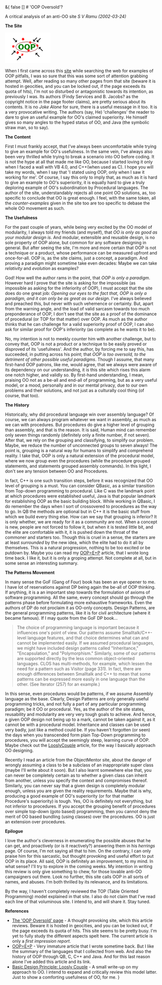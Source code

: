 &{<nil> false <nil> <nil> [] <nil> <nil> <nil> <nil> # 'OOP Oversold'?

A critical analysis of an anti-OO site
*S V Ramu (2002-03-24)*

**The Site**

![Site Image](/assets/images/OOP%20Oversold/5add67def13256b0182e6984a9e993a2.jpg)

When I first came across this [site](http://tattvum.com/Articles/2002/2002-03/2002-03-24/Ramu-SE-20020324-OopOversold.html#OOPBAD) while searching the web for examples of OOP pitfalls, I was so sure that this was some sort of attention grabbing attempt. Well, after reading so many other pages from that site (beware it is hosted in geocities, and you can be locked out, if the page exceeds its quota of hits), I'm not so disturbed or antagonistic towards its intention, as previously I was. Its authors (Findy Services and B. Jacobs? as the copyright notice in the page footer claims), are pretty serious about its contents. It is no *Joke Alone* for sure, there is a useful message in it too. It is a very provocative writing. The authors (say, He) 'challenges' the reader to dare to give an useful example for OO's claimed superiority. He himself gives so many angles to the hyped status of OO, and Java (the symbolic straw man, so to say).

**The Content**

First I must frankly accept, that I've always been uncomfortable while trying to give an example for OO's usefulness. In the same vein, I've always also been very thrilled while trying to break a scenario into OO before coding. It is not the hype at all that made me like OO, because I started loving it only when I faced a wall with VB 4.0, and C++(when used as C). I hope you will take my words, when I say that 'I stated using OOP, only when I saw it working for me'. Of course, I say this only to imply that, as much as it is hard to give an example to OO's superiority, it is equally hard to give a truly deploring example of OO's subordination by Procedural languages. The author of the site, understandably rejects all one point OO solutions, as, too specific to conclude that OO is great enough. I feel, with the same token, all the *counter-examples* given in the site too are too specific to debase the whole OO movement as such.

**The Usefulness**

For the past couple of years, while being very excited by the OO model of modularity, I always told my friends (and myself), that *OO is only as good as your modular design is*. And modular, extensible and reusable design, is no sole property of OOP alone, but common for any software designing in general. But after seeing the site, I'm more and more certain that OOP is not a technique or a product, whose performance can be measured upfront and once-for-all. OOP is, as the site claims, just a concept, a paradigm. And proving a paradigm might sometime take even decades: Maybe we can take *relativity* and *evolution* as examples?

God! How well the author rams in the point, that *OOP is only a paradigm*. However hard I prove that the site is asking for the impossible (as impossible as asking for the inferiority of OOP), I must accept that the site does do one great job: *Opening our eyes to the fact that, OOP is only a paradigm, and it can only be as great as our design*. I've always believed and preached this, but never with such vehemence or certainty. But, apart from the warning angle, and the load of valid sarcasm towards too much preponderance of OOP, I don't see that the site as a proof of the dominance of procedural (or TOP for that matter) over OOP. As much as the author thinks that he can challenge for a valid superiority proof of OOP, I can also ask for similar proof for OOP's inferiority (as complete as he wants it to be).

No, my intention is not to meekly counter him with another challenge, but to convey that, OOP is not a product or a technique to be easily proved or disproved of its 'usefulness'. And the author, by forcing me to say this, has succeeded, in putting across his point; that *OOP is too oversold, to the detriment of other possible useful paradigms*. Though I assume, that many first-hand OOP patrons, like me, would agree, that we always were aware of its dependency on our understanding, it is this site which rises this alarm one notch higher, and validly so. By first-hand understanding, I mean, praising OO not as a be-all and end-all of programming, but as a very useful model, or a mood, personally and in our mental privacy, due to our own problems and their solutions, and not just as a culturally cool thing (of course, that too).

**The History**

Historically, why did procedural language win over assembly language? Of course, we can always program whatever we want in assembly, as much as we can with procedures. But procedures do give a higher level of grouping than assembly, and that is the reason. It is said, Human mind can remember only seven things randomly (definitely only a finite number, if not seven). After that, we rely on the grouping and classifying, to simplify our problem. Maybe, we reduce the number of unconnected groups to seven always! The point is, grouping is a natural way for humans to simplify and comprehend reality. I take that, OOP is only a natural extension of the procedural model, where we now group even the procedures (while the procedure grouped statements, and statements grouped assembly commands). In this light, I don't see any tension between OO and Procedures.

In fact, C++ is one such transition steps, before it was recognized that OO level of grouping is a must. You can consider QBasic, as a similar transition from Top-down programming to procedural. Like C was the landmark point at which procedures were established useful, Java is that popular landmark for establishing OOP as the basic building block. While working in QBasic, I do remember the days when I sort of crossovered to procedures as the way to go. In QB the methods are optional but in C++ it is the basic stuff from which we build every thing else. How can we say that grouping is inferior? It is only whether, we are ready for it as a community are not. When a concept is new, people are not forced to follow it, but when it is tested little bit, and the elite are comfortable with it, it is pushed down the throat of the commoner and starters too. Though this is cruel in a sense, the starters are at least *surrounded* by the new idea, which the elite had to do it all by themselves. This is a natural progression, nothing to be too excited or be putdown by. Maybe you can read my [OOP=E+P](http://tattvum.com/Articles/2002/2002-03/2002-03-24/Ramu-SE-20001228-OOP=E+P.html) article, that I wrote long time back. I like it, but it is only a groping attempt. Not complete at all, but in some sense an interesting summary.

**The Patterns Movement**

In many sense the GoF (Gang of Four) book has been an eye opener to me. I have lot of reservations against DP being again the be-all of OOP thinking. If anything, it is a an important step towards the formulation of axioms of software programming. All the same, every concept should go through the patterns phase before formulating more exhaustive frameworks. Even the authors of DP do not proclaim it as OO-only concepts. Design Patterns, are the general programming patterns, like it is for civil architecture (where it became famous). If I may quote from the GoF DP book...

> The choice of programming language is important because it influences one's point of view. Our patterns assume Smalltalk/C++-level language features, and that choice determines what can and cannot be implemented easily. If we assumed procedural languages, we might have included design patterns called "Inheritance," "Encapsulation," and "Polymorphism." Similarly, some of our patterns are supported directly by the less common object-oriented languages. CLOS has multi-methods, for example, which lessen the need for a pattern such as Visitor (page 331). In fact, there are enough differences between Smalltalk and C++ to mean that some patterns can be expressed more easily in one language than the other. (See Iterator (257) for an example.)

In this sense, even procedures would be patterns, if we assume Assembly language as the base. Clearly, Design Patterns are only generally useful programming tricks, and not fully a part of any particular programming paradigm; be it OO or procedural. Yes, as the author of the site states, reusability and modularity are very very tough goals to achieve. And hence, a given OOP design not being up to a mark, cannot be taken against it, as it cannot be with a procedural model. Inheritance and classes can be used very badly, just like a method could be. If you haven't forgotten (or seen) the days when you transcended form plain Top-Down programming to procedures, you will accept the seemingly steep, learning curve of OOP. Maybe check out the [LooslyCouple](http://tattvum.com/Articles/2002/2002-03/2002-03-24/Ramu-SE-20011113-LooselyCouple.html) article, for the way I basically approach OO designing.

Recently I read an article from the ObjectMentor site, about the danger of wrongly assuming a class to be a subclass of an inappropriate super class (maybe I'll write about it soon). But I also learnt somewhere else that, you can never be completely certain as to whether a given class can inherit from another, unless you specify the context and compromises thereof. Similarly, you can never say that a given design is completely modular enough, unless you are given the reality requirements. Maybe that is why, producing a good example of OO's superiority (or for that matter Procedure's superiority) is tough. Yes, OO is definitely not everything, but not inferior to procedures. If you accept the grouping benefit of procedures over simple top-down (goto based) programming, then you cannot deny the merit of OO based bundling (using classes) over the procedures. OO is just an extension over procedures.

**Epilogue**

I love the author's cleverness in enumerating the possible abuses that he can get, and proactively (or is it reactively?) answering them in his *herrings* page. Of course, I'm not saying all that to him. On the contrary, I can only praise him for this sarcastic, but thought provoking and useful effort to put OOP in its place. All said, OOP is definitely an improvement, to my mind. In what sense? I'll try to explore in the coming weeks. My intention in writing this review is only give something to chew, for those lovable anti-OO campaigners out there. Look no further, this site calls OOP in all sorts of names, and abuses. I'm both thrilled by its relevance, and its limitations.

By the way, I haven't completely reviewed the TOP (Table Oriented Programming) model explained in that site. I also do not claim that I've read each line of that voluminous site. I intend to, and will share it. Stay tuned.

**References**

*   [The 'OOP Oversold' page](http://www.geocities.com/tablizer/oopbad.htm) - A thought provoking site, which this article reviews. Beware it is hosted in geocities, and you can be locked out, if the page exceeds its quota of hits. This site seems to be pretty busy. I'm yet to fully study the different aspects spelt here. The current article is only a *first impression report*.
*   [OOP=E+P](http://www.tattvum.com/Articles/2002/2002-03/2002-03-24/Ramu-SE-20001228-OOP=E+P.html) - Very immature article that I wrote sometime back. But I like the summary of the languages that I collected from web. And also the history of OOP through QB, C, C++ and Java. And for this last reason alone I've added this article and its link.
*   [Basic Design Principle: Loosly Couple](http://www.tattvum.com/Articles/2002/2002-03/2002-03-24/Ramu-SE-20011113-LooselyCouple.html) - A small write-up on my approach to OO. I intend to expand and critically review this model latter. Just to show a comforting usefulness of OO, for me.
}

